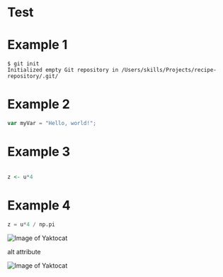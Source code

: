 # Test

# Example 1

```
$ git init
Initialized empty Git repository in /Users/skills/Projects/recipe-repository/.git/
```


# Example 2

``` javascript
var myVar = "Hello, world!";
```


# Example 3

``` r

z <- u*4
```


# Example 4

``` python
z = u*4 / np.pi
```


![Image of Yaktocat](https://octodex.github.com/images/yaktocat.png)


alt attribute


![Image of Yaktocat](https://octodex.github.com/images/yaktocat.png)
